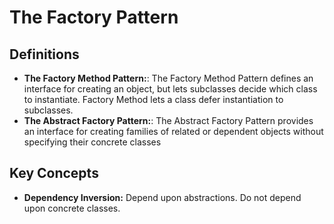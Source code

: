 ﻿# The Factory    Pattern

## Definitions
* **The Factory Method Pattern:**: The Factory Method Pattern defines an interface for creating an object, but lets subclasses decide which class to instantiate. Factory Method lets a class defer instantiation to subclasses.
* **The Abstract Factory Pattern:**: The Abstract Factory Pattern provides an interface for creating families of related or dependent objects without specifying their concrete classes

## Key Concepts
* **Dependency Inversion:** Depend upon abstractions. Do not depend upon concrete classes.